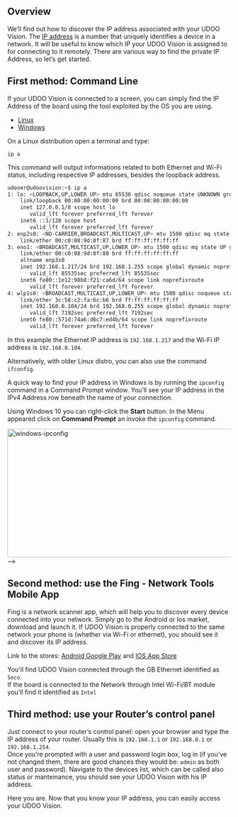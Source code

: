## Overview

We’ll find out how to discover the IP address associated with your UDOO Vision. The [IP address](https://en.wikipedia.org/wiki/IP_address) is a number that uniquely identifies a device in a network. It will be useful to know which IP your UDOO Vision is assigned to for connecting to it remotely.
There are various way to find the private IP Address, so let’s get started.

## First method: Command Line

If your UDOO Vision is connected to a screen, you can simply find the IP Address of the board using the tool exploited by the OS you are using.

<div>
 <ul id="ip-examples" class="nav nav-tabs" role="tablist">
  <li role="presentation" class="active"><a href="#ip-linux" aria-controls="linux" role="tab" data-toggle="tab">Linux</a></li>
  <li role="presentation"><a href="#ip-windows" aria-controls="windows" role="tab" data-toggle="tab">Windows</a></li>
 </ul>

 <div class="tab-content">
  <div role="tabpanel" class="tab-pane active" id="ip-linux">

On a Linux distribution open a terminal and type:

    ip a

This command will output informations related to both Ethernet and Wi-Fi status, including respective IP addresses, besides the loopback address.

```bash
udooer@udoovision:~$ ip a
1: lo: <LOOPBACK,UP,LOWER_UP> mtu 65536 qdisc noqueue state UNKNOWN group default qlen 1000
    link/loopback 00:00:00:00:00:00 brd 00:00:00:00:00:00
    inet 127.0.0.1/8 scope host lo
       valid_lft forever preferred_lft forever
    inet6 ::1/128 scope host 
       valid_lft forever preferred_lft forever
2: enp2s0: <NO-CARRIER,BROADCAST,MULTICAST,UP> mtu 1500 qdisc mq state DOWN group default qlen 1000
    link/ether 00:c0:08:9d:8f:87 brd ff:ff:ff:ff:ff:ff
3: eno1: <BROADCAST,MULTICAST,UP,LOWER_UP> mtu 1500 qdisc mq state UP group default qlen 1000
    link/ether 00:c0:08:9d:8f:88 brd ff:ff:ff:ff:ff:ff
    altname enp3s0
    inet 192.168.1.217/24 brd 192.168.1.255 scope global dynamic noprefixroute eno1
       valid_lft 85535sec preferred_lft 85535sec
    inet6 fe80::1e12:98b8:f21:ca6d/64 scope link noprefixroute 
       valid_lft forever preferred_lft forever
4: wlp1s0: <BROADCAST,MULTICAST,UP,LOWER_UP> mtu 1500 qdisc noqueue state UP group default qlen 1000
    link/ether 3c:58:c2:fa:6c:b6 brd ff:ff:ff:ff:ff:ff
    inet 192.168.0.104/24 brd 192.168.0.255 scope global dynamic noprefixroute wlp1s0
       valid_lft 7192sec preferred_lft 7192sec
    inet6 fe80::571d:74a6:d6c7:ed4b/64 scope link noprefixroute 
       valid_lft forever preferred_lft forever
```
In this example the Ethernet IP address is `192.168.1.217` and the Wi-Fi IP address is `192.168.0.104`.

Alternatively, with older Linux distro, you can also use the command `ifconfig`.

  </div>
  <div role="tabpanel" class="tab-pane" id="ip-windows">

A quick way to find your IP address in Windows is by running the `ipconfig` command in a Command Prompt window. You’ll see your IP address in the IPv4 Address row beneath the name of your connection.  

Using Windows 10 you can right-click the **Start** button. In the Menu appeared click on **Command Prompt** an invoke the `ipconfig` command.

<a href="../img/ip_find/win_ipconfig.png"><img class="alignnone size-full wp-image-2486" src="../img/ip_find/win_ipconfig.png" alt="windows-ipconfig" width="540" height="290" /></a>-->

  </div>
 </div>
</div>
<script>
$('#ip-examples a').click(function (e) {
  e.preventDefault()
  $(this).tab('show')
})
</script>


## Second method: use the Fing - Network Tools Mobile App

Fing is a network scanner app, which will help you to discover every device connected into your network. Simply go to the Android or Ios market, download and launch it. If UDOO Vision is properly connected to the same network your phone is (whether via Wi-Fi or ethernet), you should see it and discover its IP address.

Link to the stores: [Android Google Play](https://play.google.com/store/apps/details?id=com.overlook.android.fing) and [IOS App Store](https://itunes.apple.com/us/app/fing-network-scanner/id430921107?mt=8)

You'll find UDOO Vision connected through the GB Ethernet identified as `Seco`.  
If the board is connected to the Network through Intel Wi-Fi/BT module you'll find it identified as `Intel`


## Third method: use your Router’s control panel

Just connect to your router’s control panel: open your browser and type the IP address of your router. Usually this is `192.168.1.1` or `192.168.0.1` or `192.168.1.254`.  
Once you’re prompted with a user and password login box, log in (if you’ve not changed them, there are good chances they would be: `admin` as both user and password).
Navigate to the devices list, which can be called also status or manteinance, you should see your UDOO Vision with his IP address.

Here you are. Now that you know your IP address, you can easily access your UDOO Vision.
